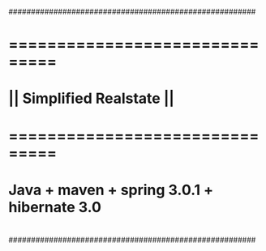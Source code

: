#######################################################
#               									  #
#	     ===============================              #
#   	   || Simplified Realstate  ||                #
#	     ===============================              #
#                                                     #
#    Java + maven + spring 3.0.1 + hibernate 3.0      #
#                                                     #  
#######################################################

